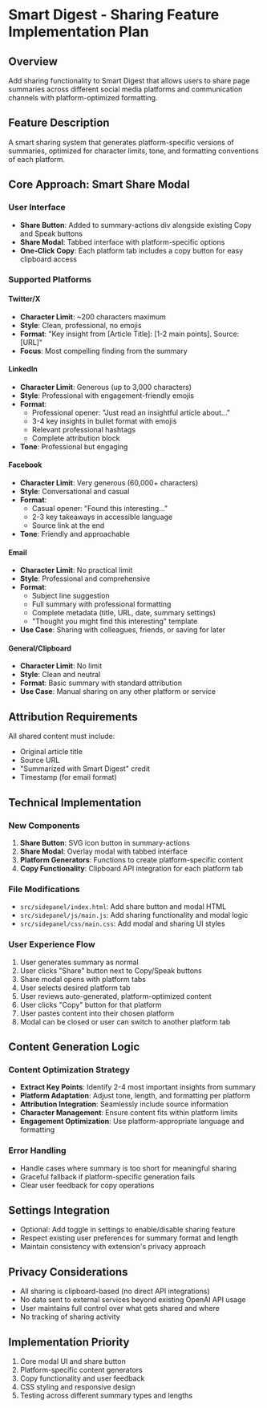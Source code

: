 # Smart Digest - Sharing Feature Implementation Plan

## Overview

Add sharing functionality to Smart Digest that allows users to share page
summaries across different social media platforms and communication channels
with platform-optimized formatting.

## Feature Description

A smart sharing system that generates platform-specific versions of summaries,
optimized for character limits, tone, and formatting conventions of each
platform.

## Core Approach: Smart Share Modal

### User Interface

- **Share Button**: Added to summary-actions div alongside existing Copy and
  Speak buttons
- **Share Modal**: Tabbed interface with platform-specific options
- **One-Click Copy**: Each platform tab includes a copy button for easy
  clipboard access

### Supported Platforms

#### Twitter/X

- **Character Limit**: ~200 characters maximum
- **Style**: Clean, professional, no emojis
- **Format**: "Key insight from [Article Title]: [1-2 main points]. Source:
  [URL]"
- **Focus**: Most compelling finding from the summary

#### LinkedIn

- **Character Limit**: Generous (up to 3,000 characters)
- **Style**: Professional with engagement-friendly emojis
- **Format**:
  - Professional opener: "Just read an insightful article about..."
  - 3-4 key insights in bullet format with emojis
  - Relevant professional hashtags
  - Complete attribution block
- **Tone**: Professional but engaging

#### Facebook

- **Character Limit**: Very generous (60,000+ characters)
- **Style**: Conversational and casual
- **Format**:
  - Casual opener: "Found this interesting..."
  - 2-3 key takeaways in accessible language
  - Source link at the end
- **Tone**: Friendly and approachable

#### Email

- **Character Limit**: No practical limit
- **Style**: Professional and comprehensive
- **Format**:
  - Subject line suggestion
  - Full summary with professional formatting
  - Complete metadata (title, URL, date, summary settings)
  - "Thought you might find this interesting" template
- **Use Case**: Sharing with colleagues, friends, or saving for later

#### General/Clipboard

- **Character Limit**: No limit
- **Style**: Clean and neutral
- **Format**: Basic summary with standard attribution
- **Use Case**: Manual sharing on any other platform or service

## Attribution Requirements

All shared content must include:

- Original article title
- Source URL
- "Summarized with Smart Digest" credit
- Timestamp (for email format)

## Technical Implementation

### New Components

1. **Share Button**: SVG icon button in summary-actions
2. **Share Modal**: Overlay modal with tabbed interface
3. **Platform Generators**: Functions to create platform-specific content
4. **Copy Functionality**: Clipboard API integration for each platform tab

### File Modifications

- `src/sidepanel/index.html`: Add share button and modal HTML
- `src/sidepanel/js/main.js`: Add sharing functionality and modal logic
- `src/sidepanel/css/main.css`: Add modal and sharing UI styles

### User Experience Flow

1. User generates summary as normal
2. User clicks "Share" button next to Copy/Speak buttons
3. Share modal opens with platform tabs
4. User selects desired platform tab
5. User reviews auto-generated, platform-optimized content
6. User clicks "Copy" button for that platform
7. User pastes content into their chosen platform
8. Modal can be closed or user can switch to another platform tab

## Content Generation Logic

### Content Optimization Strategy

- **Extract Key Points**: Identify 2-4 most important insights from summary
- **Platform Adaptation**: Adjust tone, length, and formatting per platform
- **Attribution Integration**: Seamlessly include source information
- **Character Management**: Ensure content fits within platform limits
- **Engagement Optimization**: Use platform-appropriate language and formatting

### Error Handling

- Handle cases where summary is too short for meaningful sharing
- Graceful fallback if platform-specific generation fails
- Clear user feedback for copy operations

## Settings Integration

- Optional: Add toggle in settings to enable/disable sharing feature
- Respect existing user preferences for summary format and length
- Maintain consistency with extension's privacy approach

## Privacy Considerations

- All sharing is clipboard-based (no direct API integrations)
- No data sent to external services beyond existing OpenAI API usage
- User maintains full control over what gets shared and where
- No tracking of sharing activity

## Implementation Priority

1. Core modal UI and share button
2. Platform-specific content generators
3. Copy functionality and user feedback
4. CSS styling and responsive design
5. Testing across different summary types and lengths
